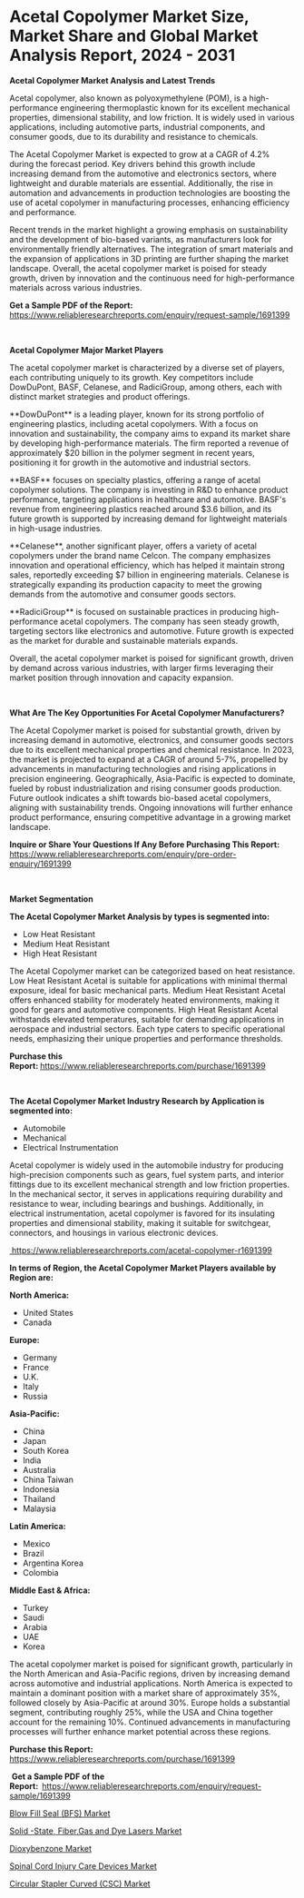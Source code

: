 <p><h1>Acetal Copolymer Market Size, Market Share and Global Market Analysis Report, 2024 - 2031</h1></p><p><strong>Acetal Copolymer Market Analysis and Latest Trends</strong></p>
<p><p>Acetal copolymer, also known as polyoxymethylene (POM), is a high-performance engineering thermoplastic known for its excellent mechanical properties, dimensional stability, and low friction. It is widely used in various applications, including automotive parts, industrial components, and consumer goods, due to its durability and resistance to chemicals.</p><p>The Acetal Copolymer Market is expected to grow at a CAGR of 4.2% during the forecast period. Key drivers behind this growth include increasing demand from the automotive and electronics sectors, where lightweight and durable materials are essential. Additionally, the rise in automation and advancements in production technologies are boosting the use of acetal copolymer in manufacturing processes, enhancing efficiency and performance.</p><p>Recent trends in the market highlight a growing emphasis on sustainability and the development of bio-based variants, as manufacturers look for environmentally friendly alternatives. The integration of smart materials and the expansion of applications in 3D printing are further shaping the market landscape. Overall, the acetal copolymer market is poised for steady growth, driven by innovation and the continuous need for high-performance materials across various industries.</p></p>
<p><strong>Get a Sample PDF of the Report:&nbsp;</strong> <a href="https://www.reliableresearchreports.com/enquiry/request-sample/1691399?utm_campaign=34&utm_medium=2&utm_source=Github&utm_content=ia&utm_term=09112024&utm_id=acetal-copolymer">https://www.reliableresearchreports.com/enquiry/request-sample/1691399</a></p>
<p>&nbsp;</p>
<p><strong>Acetal Copolymer Major Market Players</strong></p>
<p><p>The acetal copolymer market is characterized by a diverse set of players, each contributing uniquely to its growth. Key competitors include DowDuPont, BASF, Celanese, and RadiciGroup, among others, each with distinct market strategies and product offerings.</p><p>**DowDuPont** is a leading player, known for its strong portfolio of engineering plastics, including acetal copolymers. With a focus on innovation and sustainability, the company aims to expand its market share by developing high-performance materials. The firm reported a revenue of approximately $20 billion in the polymer segment in recent years, positioning it for growth in the automotive and industrial sectors.</p><p>**BASF** focuses on specialty plastics, offering a range of acetal copolymer solutions. The company is investing in R&D to enhance product performance, targeting applications in healthcare and automotive. BASF's revenue from engineering plastics reached around $3.6 billion, and its future growth is supported by increasing demand for lightweight materials in high-usage industries.</p><p>**Celanese**, another significant player, offers a variety of acetal copolymers under the brand name Celcon. The company emphasizes innovation and operational efficiency, which has helped it maintain strong sales, reportedly exceeding $7 billion in engineering materials. Celanese is strategically expanding its production capacity to meet the growing demands from the automotive and consumer goods sectors.</p><p>**RadiciGroup** is focused on sustainable practices in producing high-performance acetal copolymers. The company has seen steady growth, targeting sectors like electronics and automotive. Future growth is expected as the market for durable and sustainable materials expands.</p><p>Overall, the acetal copolymer market is poised for significant growth, driven by demand across various industries, with larger firms leveraging their market position through innovation and capacity expansion.</p></p>
<p>&nbsp;</p>
<p><strong>What Are The Key Opportunities For Acetal Copolymer Manufacturers?</strong></p>
<p><p>The Acetal Copolymer market is poised for substantial growth, driven by increasing demand in automotive, electronics, and consumer goods sectors due to its excellent mechanical properties and chemical resistance. In 2023, the market is projected to expand at a CAGR of around 5-7%, propelled by advancements in manufacturing technologies and rising applications in precision engineering. Geographically, Asia-Pacific is expected to dominate, fueled by robust industrialization and rising consumer goods production. Future outlook indicates a shift towards bio-based acetal copolymers, aligning with sustainability trends. Ongoing innovations will further enhance product performance, ensuring competitive advantage in a growing market landscape.</p></p>
<p><strong>Inquire or Share Your Questions If Any Before Purchasing This Report:</strong> <a href="https://www.reliableresearchreports.com/enquiry/pre-order-enquiry/1691399?utm_campaign=34&utm_medium=2&utm_source=Github&utm_content=ia&utm_term=09112024&utm_id=acetal-copolymer">https://www.reliableresearchreports.com/enquiry/pre-order-enquiry/1691399</a></p>
<p>&nbsp;</p>
<p><strong>Market Segmentation</strong></p>
<p><strong>The Acetal Copolymer Market Analysis by types is segmented into:</strong></p>
<p><ul><li>Low Heat Resistant</li><li>Medium Heat Resistant</li><li>High Heat Resistant</li></ul></p>
<p><p>The Acetal Copolymer market can be categorized based on heat resistance. Low Heat Resistant Acetal is suitable for applications with minimal thermal exposure, ideal for basic mechanical parts. Medium Heat Resistant Acetal offers enhanced stability for moderately heated environments, making it good for gears and automotive components. High Heat Resistant Acetal withstands elevated temperatures, suitable for demanding applications in aerospace and industrial sectors. Each type caters to specific operational needs, emphasizing their unique properties and performance thresholds.</p></p>
<p><strong>Purchase this Report:&nbsp;</strong><a href="https://www.reliableresearchreports.com/purchase/1691399?utm_campaign=34&utm_medium=2&utm_source=Github&utm_content=ia&utm_term=09112024&utm_id=acetal-copolymer">https://www.reliableresearchreports.com/purchase/1691399</a></p>
<p>&nbsp;</p>
<p><strong>The Acetal Copolymer Market Industry Research by Application is segmented into:</strong></p>
<p><ul><li>Automobile</li><li>Mechanical</li><li>Electrical Instrumentation</li></ul></p>
<p><p>Acetal copolymer is widely used in the automobile industry for producing high-precision components such as gears, fuel system parts, and interior fittings due to its excellent mechanical strength and low friction properties. In the mechanical sector, it serves in applications requiring durability and resistance to wear, including bearings and bushings. Additionally, in electrical instrumentation, acetal copolymer is favored for its insulating properties and dimensional stability, making it suitable for switchgear, connectors, and housings in various electronic devices.</p></p>
<p><a href="https://www.reliableresearchreports.com/acetal-copolymer-r1691399?utm_campaign=34&utm_medium=2&utm_source=Github&utm_content=ia&utm_term=09112024&utm_id=acetal-copolymer">&nbsp;https://www.reliableresearchreports.com/acetal-copolymer-r1691399</a></p>
<p><strong>In terms of Region, the Acetal Copolymer Market Players available by Region are:</strong></p>
<p>
    <p> <strong> North America: </strong>
        <ul>
            <li>United States</li>
            <li>Canada</li>
        </ul>
        </p> 
    <p> <strong> Europe: </strong>
        <ul>
            <li>Germany</li>
            <li>France</li>
            <li>U.K.</li>
            <li>Italy</li>
            <li>Russia</li>
        </ul>
        </p> 
    <p> <strong> Asia-Pacific: </strong>
        <ul>
            <li>China</li>
            <li>Japan</li>
            <li>South Korea</li>
            <li>India</li>
            <li>Australia</li>
            <li>China Taiwan</li>
            <li>Indonesia</li>
            <li>Thailand</li>
            <li>Malaysia</li>
        </ul>
        </p> 
    <p> <strong> Latin America: </strong>
        <ul>
            <li>Mexico</li>
            <li>Brazil</li>
            <li>Argentina Korea</li>
            <li>Colombia</li>
        </ul>
        </p> 
    <p> <strong> Middle East & Africa: </strong>
        <ul>
            <li>Turkey</li>
            <li>Saudi</li>
            <li>Arabia</li>
            <li>UAE</li>
            <li>Korea</li>
        </ul>
    </p>
    </p>
<p><p>The acetal copolymer market is poised for significant growth, particularly in the North American and Asia-Pacific regions, driven by increasing demand across automotive and industrial applications. North America is expected to maintain a dominant position with a market share of approximately 35%, followed closely by Asia-Pacific at around 30%. Europe holds a substantial segment, contributing roughly 25%, while the USA and China together account for the remaining 10%. Continued advancements in manufacturing processes will further enhance market potential across these regions.</p></p>
<p><strong>Purchase this Report: </strong><a href="https://www.reliableresearchreports.com/purchase/1691399?utm_campaign=34&utm_medium=2&utm_source=Github&utm_content=ia&utm_term=09112024&utm_id=acetal-copolymer">https://www.reliableresearchreports.com/purchase/1691399</a></p>
<p>&nbsp;<strong>Get a Sample PDF of the Report:&nbsp;&nbsp;</strong><a href="https://www.reliableresearchreports.com/enquiry/request-sample/1691399?utm_campaign=34&utm_medium=2&utm_source=Github&utm_content=ia&utm_term=09112024&utm_id=acetal-copolymer">https://www.reliableresearchreports.com/enquiry/request-sample/1691399</a></p>
<p><strong></strong></p>
<p><p><a href="https://www.linkedin.com/pulse/blow-fill-seal-bfs-market-outlook-current-assessment-future-3qgye?utm_campaign=34&utm_medium=2&utm_source=Github&utm_content=ia&utm_term=09112024&utm_id=acetal-copolymer">Blow Fill Seal (BFS) Market</a></p><p><a href="https://www.linkedin.com/pulse/solid-state-fibergas-dye-lasers-market-share-analysis-unnfe?utm_campaign=34&utm_medium=2&utm_source=Github&utm_content=ia&utm_term=09112024&utm_id=acetal-copolymer">Solid -State, Fiber,Gas and Dye Lasers Market</a></p><p><a href="https://github.com/avilarotedlowkog/Market-Research-Report-List-1/blob/main/dioxybenzone-market.md?utm_campaign=34&utm_medium=2&utm_source=Github&utm_content=ia&utm_term=09112024&utm_id=acetal-copolymer">Dioxybenzone Market</a></p><p><a href="https://issuu.com/reportprime-2/docs/spinal-cord-injury-care-devices-mar_26b48113404922?utm_campaign=34&utm_medium=2&utm_source=Github&utm_content=ia&utm_term=09112024&utm_id=acetal-copolymer">Spinal Cord Injury Care Devices Market</a></p><p><a href="https://issuu.com/reportprime-2/docs/circular-stapler-curved-csc-market-_227cb006f4c78f?utm_campaign=34&utm_medium=2&utm_source=Github&utm_content=ia&utm_term=09112024&utm_id=acetal-copolymer">Circular Stapler Curved (CSC) Market</a></p></p>